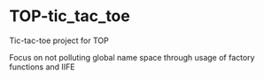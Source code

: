 # TOP-tic_tac_toe
Tic-tac-toe project  for TOP

Focus on not polluting global  name space through usage of factory functions and IIFE
